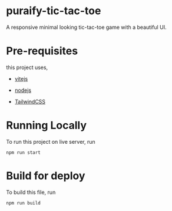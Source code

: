 # puraify-tic-tac-toe
A responsive minimal looking tic-tac-toe game with a beautiful UI.

# Pre-requisites

this project uses,

- [vitejs](https://vitejs.dev/)

- [nodejs](https://nodejs.org/en)

- [TailwindCSS](https://tailwindcss.com/)

# Running Locally

To run this project on live server, run

`npm run start`

# Build for deploy

To build this file, run

`npm run build`
